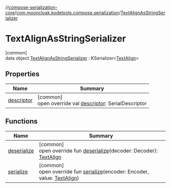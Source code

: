 //[compose-serialization-core](../../../index.md)/[com.mooncloak.kodetools.compose.serialization](../index.md)/[TextAlignAsStringSerializer](index.md)

# TextAlignAsStringSerializer

[common]\
data object [TextAlignAsStringSerializer](index.md) : KSerializer&lt;[TextAlign](https://developer.android.com/reference/kotlin/androidx/compose/ui/text/style/TextAlign.html)&gt;

## Properties

| Name | Summary |
|---|---|
| [descriptor](descriptor.md) | [common]<br>open override val [descriptor](descriptor.md): SerialDescriptor |

## Functions

| Name | Summary |
|---|---|
| [deserialize](deserialize.md) | [common]<br>open override fun [deserialize](deserialize.md)(decoder: Decoder): [TextAlign](https://developer.android.com/reference/kotlin/androidx/compose/ui/text/style/TextAlign.html) |
| [serialize](serialize.md) | [common]<br>open override fun [serialize](serialize.md)(encoder: Encoder, value: [TextAlign](https://developer.android.com/reference/kotlin/androidx/compose/ui/text/style/TextAlign.html)) |
